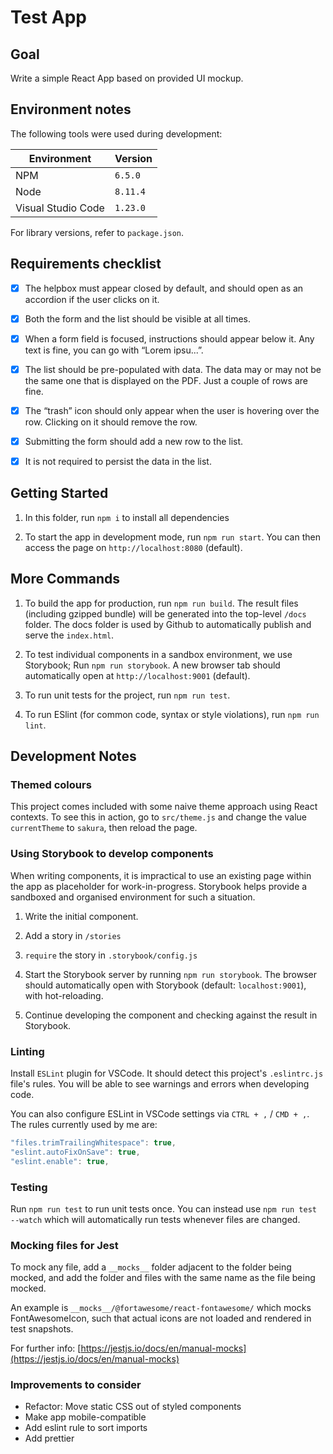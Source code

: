 # Test App

## Goal

Write a simple React App based on provided UI mockup.

## Environment notes

The following tools were used during development:

| Environment        | Version  |
| ------------------ | -------- |
| NPM                | `6.5.0`  |
| Node               | `8.11.4` |
| Visual Studio Code | `1.23.0` |

For library versions, refer to `package.json`.

## Requirements checklist

- [X] The helpbox must appear closed by default, and should open as an accordion if the user clicks on it.

- [X] Both the form and the list should be visible at all times.

- [X] When a form field is focused, instructions should appear below it. Any text is fine, you can go with “Lorem ipsu...”.

- [X] The list should be pre-populated with data. The data may or may not be the same one that is displayed on the PDF. Just a couple of rows are fine.

- [X] The “trash” icon should only appear when the user is hovering over the row. Clicking on it should remove the row.

- [X] Submitting the form should add a new row to the list.

- [X] It is not required to persist the data in the list.

## Getting Started

1. In this folder, run `npm i` to install all dependencies

2. To start the app in development mode, run `npm run start`. You can then access the page on `http://localhost:8080` (default).

## More Commands

1. To build the app for production, run `npm run build`. The result files (including gzipped bundle) will be generated into the top-level `/docs` folder. The docs folder is used by Github to automatically publish and serve the `index.html`.

2. To test individual components in a sandbox environment, we use Storybook; Run `npm run storybook`. A new browser tab should automatically open at `http://localhost:9001` (default).

3. To run unit tests for the project, run `npm run test`.

4. To run ESlint (for common code, syntax or style violations), run `npm run lint`.

## Development Notes

### Themed colours

This project comes included with some naive theme approach using React contexts. To see this in action, go to `src/theme.js` and change the value `currentTheme` to `sakura`, then reload the page.

### Using Storybook to develop components

When writing components, it is impractical to use an existing page within the app as placeholder for work-in-progress. Storybook helps provide a sandboxed and organised environment for such a situation.

1. Write the initial component.

2. Add a story in `/stories`

3. `require` the story in `.storybook/config.js`

4. Start the Storybook server by running `npm run storybook`. The browser should automatically open with Storybook (default: `localhost:9001`), with hot-reloading.

5. Continue developing the component and checking against the result in Storybook.

### Linting

Install `ESLint` plugin for VSCode. It should detect this project's `.eslintrc.js` file's rules. You will be able to see warnings and errors when developing code.

You can also configure ESLint in VSCode settings via `CTRL + ,` / `CMD + ,`. The rules currently used by me are:

```js
"files.trimTrailingWhitespace": true,
"eslint.autoFixOnSave": true,
"eslint.enable": true,
```

### Testing

Run `npm run test` to run unit tests once. You can instead use `npm run test --watch` which will automatically run tests whenever files are changed.

### Mocking files for Jest

To mock any file, add a `__mocks__` folder adjacent to the folder being mocked, and add the folder and files with the same name as the file being mocked.

An example is `__mocks__/@fortawesome/react-fontawesome/` which mocks FontAwesomeIcon, such that actual icons are not loaded and rendered in test snapshots.

For further info: [https://jestjs.io/docs/en/manual-mocks](https://jestjs.io/docs/en/manual-mocks)

### Improvements to consider

- Refactor: Move static CSS out of styled components
- Make app mobile-compatible
- Add eslint rule to sort imports
- Add prettier
